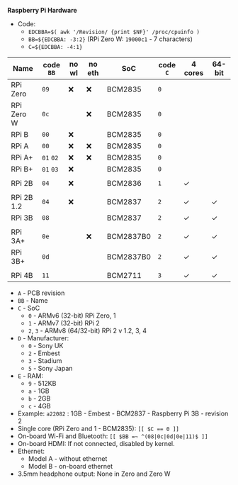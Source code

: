 **Raspberry Pi Hardware**

- Code:
	- `EDCBBA=$( awk '/Revision/ {print $NF}' /proc/cpuinfo )`
	- `BB=${EDCBBA: -3:2}` (RPi Zero W: `19000c1` - 7 characters)
	- `C=${EDCBBA: -4:1}`


| Name       | code `BB` | no wl | no eth | SoC       | code `C` | 4 cores | 64-bit  |
|------------|-----------|-------|--------|-----------|----------|---------|---------|
| RPi Zero   | `09`      | :x:   | :x:    | BCM2835   | `0`      |         |         |
| RPi Zero W | `0c`      |       | :x:    | BCM2835   | `0`      |         |         |
| RPi B      | `00`      | :x:   |        | BCM2835   | `0`      |         |         |
| RPi A      | `00`      | :x:   | :x:    | BCM2835   | `0`      |         |         |
| RPi A+     | `01` `02` | :x:   | :x:    | BCM2835   | `0`      |         |         |
| RPi B+     | `01` `03` | :x:   |        | BCM2835   | `0`      |         |         |
|            |           |       |        |           |          |         |         |
| RPi 2B     | `04`      | :x:   |        | BCM2836   | `1`      | &check; |         |
|            |           |       |        |           |          |         |         |
| RPi 2B 1.2 | `04`      | :x:   |        | BCM2837   | `2`      | &check; | &check; |
| RPi 3B     | `08`      |       |        | BCM2837   | `2`      | &check; | &check; |
|            |           |       |        |           |          |         |         |
| RPi 3A+    | `0e`      |       | :x:    | BCM2837B0 | `2`      | &check; | &check; |
| RPi 3B+    | `0d`      |       |        | BCM2837B0 | `2`      | &check; | &check; |
|            |           |       |        |           |          |         |         |
| RPi 4B     | `11`      |       |        | BCM2711   | `3`      | &check; | &check; |

- `A` - PCB revision
- `BB` - Name
- `C` - SoC
	- `0` - ARMv6 (32-bit) RPi Zero, 1
	- `1` - ARMv7 (32-bit) RPi 2
	- `2`, `3` - ARMv8 (64/32-bit) RPi 2 v 1.2, 3, 4
- `D` - Manufacturer:
	- `0` - Sony UK
	- `2` - Embest
	- `3` - Stadium
	- `5` - Sony Japan
- `E` - RAM:
	- `9` - 512KB
	- `a` - 1GB
	- `b` - 2GB
	- `c` - 4GB
- Example: `a22082` : 1GB - Embest - BCM2837 - Raspberry Pi 3B - revision 2
- Single core (RPi Zero and 1 - BCM2835): `[[ $C == 0 ]]`
- On-board Wi-Fi and Bluetooth: `[[ $BB =~ ^(08|0c|0d|0e|11)$ ]]`
- On-board HDMI: If not connected, disabled by kernel.
- Ethernet:
	-  Model A - without ethernet
	-  Model B - on-board ethernet
- 3.5mm headphone output: None in Zero and Zero W
